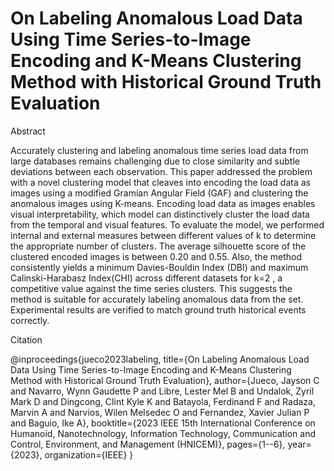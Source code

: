 # On Labeling Anomalous Load Data Using Time Series-to-Image Encoding and K-Means Clustering Method with Historical Ground Truth Evaluation

Abstract

Accurately clustering and labeling anomalous time series load data from large databases remains challenging due to close similarity and subtle deviations between each observation. This paper addressed the problem with a novel clustering model that cleaves into encoding the load data as images using a modified Gramian Angular Field (GAF) and clustering the anomalous images using K-means. Encoding load data as images enables visual interpretability, which model can distinctively cluster the load data from the temporal and visual features. To evaluate the model, we performed internal and external measures between different values of k to determine the appropriate number of clusters. The average silhouette score of the clustered encoded images is between 0.20 and 0.55. Also, the method consistently yields a minimum Davies-Bouldin Index (DBI) and maximum Calinski-Harabasz Index(CHI) across different datasets for k=2 , a competitive value against the time series clusters. This suggests the method is suitable for accurately labeling anomalous data from the set. Experimental results are verified to match ground truth historical events correctly.


<bold> Citation <bold>

@inproceedings{jueco2023labeling,
  title={On Labeling Anomalous Load Data Using Time Series-to-Image Encoding and K-Means Clustering Method with Historical Ground Truth Evaluation},
  author={Jueco, Jayson C and Navarro, Wynn Gaudette P and Libre, Lester Mel B and Undalok, Zyril Mark D and Dingcong, Clint Kyle K and Batayola, Ferdinand F and Radaza, Marvin A and Narvios, Wilen Melsedec O and Fernandez, Xavier Julian P and Baguio, Ike A},
  booktitle={2023 IEEE 15th International Conference on Humanoid, Nanotechnology, Information Technology, Communication and Control, Environment, and Management (HNICEM)},
  pages={1--6},
  year={2023},
  organization={IEEE}
}
